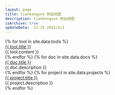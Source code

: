 ```yaml
---
layout: page
title: tiankonguse 网站地图 
description: tiankonguse 网站地图
isArchive: true
updateData:  21:25 2015/4/2
---
```


<script data-main="javascripts/map_page" src="/javascripts/lib/require.js"></script>

<div class="map-own">
    {% for tool in site.data.tools %}
    <div class="accordion-group">
        <div class="accordion-heading ">
            <a href="{{ tool.url }}">{{ tool.title }}</a>
        </div>
        <div  class="accordion-body">
            <div  class="accordion-desc">
                {{ tool.content }}
            </div>
        </div>
    </div>
    {% endfor %}
    {% for doc in site.data.docs %}
    <div class="accordion-group">
        <div class="accordion-heading ">
            <a href="{{ doc.url }}">{{ doc.title }}</a>
        </div>
        <div  class="accordion-body">
            <div  class="accordion-desc">
                {{ doc.description }}
            </div>
        </div>
    </div>
    {% endfor %}
    {% for project in site.data.projects %}
    <div class="accordion-group">
        <div class="accordion-heading ">
            <a href="{{ project.url }}">{{ project.title }}</a>
        </div>
        <div  class="accordion-body">
            <div  class="accordion-desc">
                {{ project.description }}
            </div>
        </div>
    </div>
    {% endfor %}
</div>
